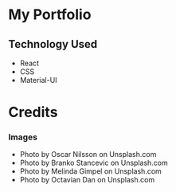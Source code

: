 # My Portfolio

## Technology Used

- React
- CSS
- Material-UI

# Credits

### Images

- Photo by Oscar Nilsson on Unsplash.com
- Photo by Branko Stancevic on Unsplash.com
- Photo by Melinda Gimpel on Unsplash.com
- Photo by Octavian Dan on Unsplash.com

